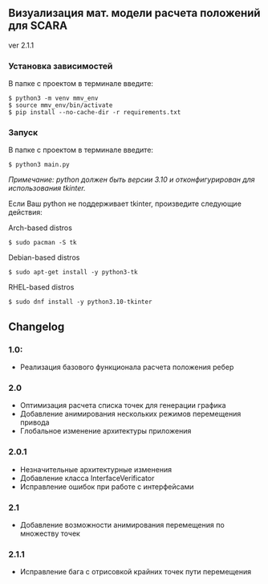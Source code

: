 ## Визуализация мат. модели расчета положений для SCARA 

ver 2.1.1

### Установка зависимостей

В папке с проектом в терминале введите:

```
$ python3 -m venv mmv_env
$ source mmv_env/bin/activate
$ pip install --no-cache-dir -r requirements.txt
```

### Запуск

В папке с проектом в терминале введите:

```
$ python3 main.py
```

*Примечание: python должен быть версии 3.10 и отконфигурирован для использования tkinter.*

Если Ваш python не поддерживает tkinter, произведите следующие действия:

Arch-based distros
```
$ sudo pacman -S tk
```

Debian-based distros
```
$ sudo apt-get install -y python3-tk
```

RHEL-based distros
```
$ sudo dnf install -y python3.10-tkinter
```

## Changelog
### 1.0: 
- Реализация базового функционала расчета положения ребер
### 2.0
- Оптимизация расчета списка точек для генерации графика
- Добавление анимирования нескольких режимов перемещения привода
- Глобальное изменение архитектуры приложения
### 2.0.1
- Незначительные архитектурные изменения
- Добавление класса InterfaceVerificator
- Исправление ошибок при работе с интерфейсами
### 2.1
- Добавление возможности анимирования перемещения по множеству точек
### 2.1.1
- Исправление бага с отрисовкой крайних точек пути перемещения
